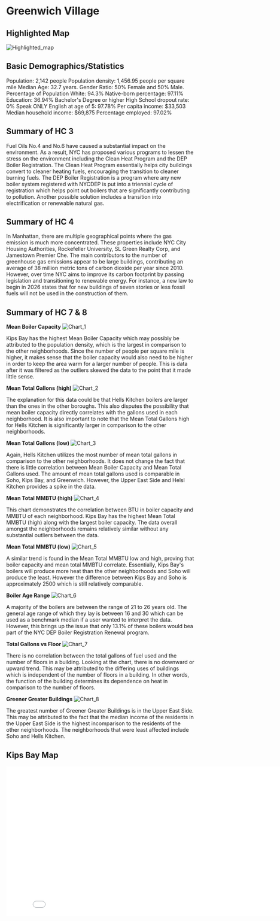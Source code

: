 # Greenwich Village

## Highlighted Map
![Highlighted_map](image/highlight.png)

## Basic Demographics/Statistics
Population: 2,142 people 
Population density: 1,456.95 people per square mile
Median Age: 32.7 years. 
Gender Ratio: 50% Female and 50% Male.
Percentage of Population White: 94.3% 
Native-born percentage: 97.11% 
Education: 36.94% Bachelor's Degree or higher
High School dropout rate: 0%
Speak ONLY English at age of 5: 97.78% 
Per capita income: $33,503 
Median household income: $69,875
Percentage employed: 97.02%

## Summary of HC 3
Fuel Oils No.4 and No.6 have caused a substantial impact on the environment. As a result, NYC has proposed various programs to lessen the stress on the environment including the Clean Heat Program and the DEP Boiler Registration. The Clean Heat Program essentially helps city buildings convert to cleaner heating fuels, encouraging the transition to cleaner burning fuels. The DEP Boiler Registration is a program where any new boiler system registered with NYCDEP is put into a triennial cycle of registration which helps point out boilers that are significantly contributing to pollution. Another possible solution includes a transition into electrification or renewable natural gas. 

## Summary of HC 4
In Manhattan, there are multiple geographical points where the gas emission is much more concentrated. These properties include NYC City Housing Authorities, Rockefeller University, SL Green Realty Corp, and Jamestown Premier Che. The main contributors to the number of greenhouse gas emissions appear to be large buildings, contributing an average of 38 million metric tons of carbon dioxide per year since 2010. However, over time NYC aims to improve its carbon footprint by passing legislation and transitioning to renewable energy. For instance, a new law to begin in 2026 states that for new buildings of seven stories or less fossil fuels will not be used in the construction of them.

## Summary of HC 7 & 8

**Mean Boiler Capacity**
![Chart_1](image/Mean_Boiler_Capacity.png)

Kips Bay has the highest Mean Boiler Capacity which may possibly be attributed to the population density, which is the largest in comparison to the other neighborhoods. Since the number of people per square mile is higher, it makes sense that the boiler capacity would also need to be higher in order to keep the area warm for a larger number of people. This is data after it was filtered as the outliers skewed the data to the point that it made little sense.

**Mean Total Gallons (high)**
![Chart_2](image/Mean_Total_Gallons(high).png)

The explanation for this data could be that Hells Kitchen boilers are larger than the ones in the other boroughs. This also disputes the possibility that mean boiler capacity directly correlates with the gallons used in each neighborhood. It is also important to note that the Mean Total Gallons high for Hells Kitchen is significantly larger in comparison to the other neighborhoods.

**Mean Total Gallons (low)**
![Chart_3](image/Mean_Total_Gallons(low).png)

Again, Hells Kitchen utilizes the most number of mean total gallons in comparison to the other neighborhoods. It does not change the fact that there is little correlation between Mean Boiler Capacity and Mean Total Gallons used. The amount of mean total gallons used is comparable in Soho, Kips Bay, and Greenwich. However, the Upper East Side and Helsl Kitchen provides a spike in the data. 

**Mean Total MMBTU (high)**
![Chart_4](image/Mean_Total_MMBTU(high).png)

This chart demonstrates the correlation between BTU in boiler capacity and MMBTU of each neighborhood. Kips Bay has the highest Mean Total MMBTU (high) along with the largest boiler capacity. The data overall amongst the neighborhoods remains relatively similar without any substantial outliers between the data.

**Mean Total MMBTU (low)**
![Chart_5](image/Mean_Total_MMBTU(low).png)

A similar trend is found in the Mean Total MMBTU low and high, proving that boiler capacity and mean total MMBTU correlate. Essentially, Kips Bay's boilers will produce more heat  than the other neighborhoods and Soho will produce the least. However the difference between Kips Bay and Soho is approximately 2500 which is still relatively comparable.

**Boiler Age Range**
![Chart_6](image/Boiler_Age_Range.png)

A majority of the boilers are between the range of 21 to 26 years old. The general age range of which they lay is between 16 and 30 which can be used as a benchmark median if a user wanted to interpret the data. However, this brings up the issue that only 13.1% of these boilers would bea part of the NYC DEP Boiler Registration Renewal program. 

**Total Gallons vs Floor**
![Chart_7](image/TotalGallons_Floor.png)

There is no correlation between the total gallons of fuel used and the number of floors in a building. Looking at the chart, there is no downward or upward trend. This may be attributed to the differing uses of buildings which is independent of the number of floors in a building. In other words, the function of the building determines its dependence on heat in comparison to the number of floors.

**Greener Greater Buildings**
![Chart_8](image/Green_Greater_Buildings.png)

The greatest number of Greener Greater Buildings is in the Upper East Side. This may be attributed to the fact that the median income of the residents in the Upper East Side is the highest incomparison to the residents of the other neighborhoods. The neighborhoods that were least affected include Soho and Hells Kitchen.

## Kips Bay Map
<iframe src="KipsBayMap.html" width="830" height="400" frameborder="0" frameborder="0" marginwidth="0" marginheight="0" allowfullscreen></iframe>
